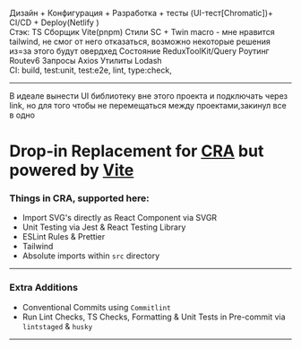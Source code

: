 Дизайн + Конфигурация + Разработка + тесты (UI-тест[Chromatic])+ CI/CD + Deploy(Netlify ) <br>
Стэк:
TS
Сборщик Vite(pnpm)
Стили SC + Twin macro - мне нравится tailwind, не смог от него отказаться, возможно некоторые решения из=за этого будут овердхед
Состояние ReduxToolKit/Query
Роутинг Routev6
Запросы Axios
Утилиты Lodash
<br>
CI: build, test:unit, test:e2e, lint, type:check,

<hr>
В идеале вынести UI библиотеку вне этого проекта и подключать через link, но для того чтобы не перемещаться между проектами,закинул все в одно

# Drop-in Replacement for [CRA](http://create-react-app.dev/) but powered by [Vite](https://vitejs.dev/)

### Things in CRA, supported here:

- Import SVG's directly as React Component via SVGR
- Unit Testing via Jest & React Testing Library
- ESLint Rules & Prettier
- Tailwind
- Absolute imports within `src` directory

---

### Extra Additions

- Conventional Commits using `Commitlint`
- Run Lint Checks, TS Checks, Formatting & Unit Tests in Pre-commit via `lintstaged` & `husky`

---
